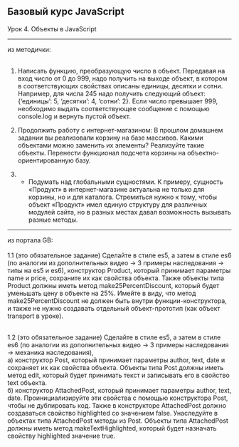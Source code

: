 ## Базовый курс JavaScript

Урок 4. Объекты в JavaScript
<br>

---

из методички:
<br>
<br>
1. Написать функцию, преобразующую число в объект. Передавая на вход 
число от 0 до 999, надо получить на выходе объект, в котором в 
соответствующих свойствах описаны единицы, десятки и сотни. 
Например, для числа 245 надо получить следующий 
объект: {‘единицы’: 5, ‘десятки’: 4, ‘сотни’: 2}. 
Если число превышает 999, необходимо выдать соответствующее 
сообщение с помощью console.log и вернуть пустой объект.

2. Продолжить работу с интернет-магазином:
В прошлом домашнем задании вы реализовали корзину на базе массивов. 
Какими объектами можно заменить их элементы?
Реализуйте такие объекты.
Перенести функционал подсчета корзины на объектно-ориентированную базу.

3. * Подумать над глобальными сущностями. К примеру, сущность «Продукт» 
в интернет-магазине актуальна не только для корзины, но и для каталога. 
Стремиться нужно к тому, чтобы объект «Продукт» имел единую структуру 
для различных модулей сайта, но в разных местах давал возможность 
вызывать разные методы.

---

из портала GB:
<br>
<br>
1.1 (это обязательное задание) Сделайте в стиле es5, а затем в стиле es6
(по аналогии из дополнительных видео -> 3 примеры наследования -> типы на es5 и es6),
конструктор Product, который принимает параметры name и price, сохраните их как
свойства объекта. Также объекты типа Product должны иметь метод make25PercentDiscount,
который будет уменьшать цену в объекте на 25%. Имейте в виду, что метод make25PercentDiscount
не должен быть внутри функции-конструктора, и также не нужно создавать отдельный объект-прототип
(как объект transport в уроке).

<br>
1.2 (это обязательное задание) Сделайте в стиле es5, а затем в стиле es6 (по
аналогии из дополнительных видео -> 3 примеры наследования -> механика наследования),
<br>
а) конструктор Post, который принимает параметры author, text, date и сохраняет
их как свойства объекта. Объекты типа Post должны иметь метод edit, который будет
принимать текст и записывать его в свойство text объекта.
<br>
б) конструктор AttachedPost, который принимает параметры author, text, date.
Проинициализируйте эти свойства с помощью конструктора Post, чтобы не
дублировать код. Также в конструкторе AttachedPost должно создаваться свойство
highlighted со значением false. Унаследуйте в объектах типа AttachedPost методы из Post.
Объекты типа AttachedPost должны иметь метод makeTextHighlighted,
который будет назначать свойству highlighted значение true.